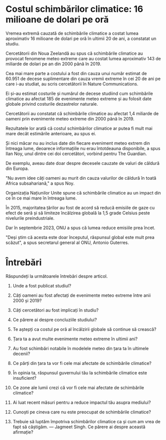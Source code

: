 <!DOCTYPE html>
<html>
<head>
  <style>
    .hover-text {
      cursor: pointer;
    }

    .hover-text:hover::after {
      content: attr(data-hover);
      position: absolute;
      background-color: #f9f9f9;
      border: 1px solid #ccc;
      padding: 4px;
      color: #333;
      font-size: 12px;
    }
  </style>
</head>
<body>

<h1>Costul schimbărilor climatice: 16 milioane de dolari pe oră</h1>

<span class="hover-text" data-hover="Extreme weather caused by climate change has cost the world about $16 million per hour over the past 20 years, a study has found.">
Vremea extremă cauzată de schimbările climatice a costat lumea aproximativ 16 milioane de dolari pe oră în ultimii 20 de ani, a constatat un studiu.
</span>

Cercetătorii din Noua Zeelandă au spus că schimbările climatice au provocat fenomene meteo extreme care au costat lumea aproximativ 143 de miliarde de dolari pe an din 2000 până în 2019.

Cea mai mare parte a costului a fost din cauza unui număr estimat de 60.951 de decese suplimentare din cauza vremii extreme în cei 20 de ani pe care i-au studiat, au scris cercetătorii în Nature Communications.

Ei și-au estimat costurile și numărul de decese studiind cum schimbările climatice au afectat 185 de evenimente meteo extreme și au folosit date globale privind costurile dezastrelor naturale.

Cercetătorii au constatat că schimbările climatice au afectat 1,4 miliarde de oameni prin evenimente meteo extreme din 2000 până în 2019.

Rezultatele lor arată că costul schimbărilor climatice ar putea fi mult mai mare decât estimările anterioare, au spus ei.

Și nici măcar nu au inclus date din fiecare eveniment meteo extrem din întreaga lume, deoarece informațiile nu erau întotdeauna disponibile, a spus Ilan Noy, unul dintre cei doi cercetători, vorbind pentru The Guardian.

De exemplu, aveau date doar despre decesele cauzate de valuri de căldură din Europa.

"Nu avem idee câți oameni au murit din cauza valurilor de căldură în toată Africa subsahariană," a spus Noy.

Organizația Națiunilor Unite spune că schimbările climatice au un impact din ce în ce mai mare în întreaga lume.

În 2015, majoritatea țărilor au fost de acord să reducă emisiile de gaze cu efect de seră și să limiteze încălzirea globală la 1,5 grade Celsius peste nivelurile preindustriale.

Dar în septembrie 2023, ONU a spus că lumea reduce emisiile prea încet.

"Deși știm că acesta este doar începutul, răspunsul global este mult prea scăzut", a spus secretarul general al ONU, Antonio Guterres.


# Întrebări
Răspundeți la următoarele întrebări despre articol.

1. Unde a fost publicat studiul?
2. Câți oameni au fost afectați de evenimente meteo extreme între anii 2000 și 2019?
3. Câți cercetători au fost implicați în studiu?
4. Ce părere ai despre concluziile studiului?
5. Te aștepți ca costul pe oră al încălzirii globale să continue să crească?
6. Țara ta a avut multe evenimente meteo extreme în ultimii ani?
7. Au fost schimbări notabile în modelele meteo din țara ta în ultimele decenii?
8. Ce părți din țara ta vor fi cele mai afectate de schimbările climatice?

9. În opinia ta, răspunsul guvernului tău la schimbările climatice este insuficient?
10. Ce zone ale lumii crezi că vor fi cele mai afectate de schimbările climatice?
11. Ai luat recent măsuri pentru a reduce impactul tău asupra mediului?
12. Cunoști pe cineva care nu este preocupat de schimbările climatice?
13. Trebuie să luptăm împotriva schimbărilor climatice ca și cum am vrea de fapt să câștigăm. — Jagmeet Singh. Ce părere ai despre această afirmație?



</body>
</html>
